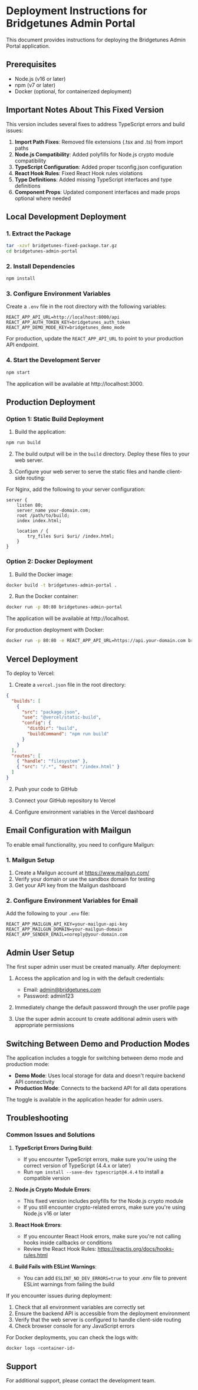 # Deployment Instructions for Bridgetunes Admin Portal

This document provides instructions for deploying the Bridgetunes Admin Portal application.

## Prerequisites

- Node.js (v16 or later)
- npm (v7 or later)
- Docker (optional, for containerized deployment)

## Important Notes About This Fixed Version

This version includes several fixes to address TypeScript errors and build issues:

1. **Import Path Fixes**: Removed file extensions (.tsx and .ts) from import paths
2. **Node.js Compatibility**: Added polyfills for Node.js crypto module compatibility
3. **TypeScript Configuration**: Added proper tsconfig.json configuration
4. **React Hook Rules**: Fixed React Hook rules violations
5. **Type Definitions**: Added missing TypeScript interfaces and type definitions
6. **Component Props**: Updated component interfaces and made props optional where needed

## Local Development Deployment

### 1. Extract the Package

```bash
tar -xzvf bridgetunes-fixed-package.tar.gz
cd bridgetunes-admin-portal
```

### 2. Install Dependencies

```bash
npm install
```

### 3. Configure Environment Variables

Create a `.env` file in the root directory with the following variables:

```
REACT_APP_API_URL=http://localhost:8000/api
REACT_APP_AUTH_TOKEN_KEY=bridgetunes_auth_token
REACT_APP_DEMO_MODE_KEY=bridgetunes_demo_mode
```

For production, update the `REACT_APP_API_URL` to point to your production API endpoint.

### 4. Start the Development Server

```bash
npm start
```

The application will be available at http://localhost:3000.

## Production Deployment

### Option 1: Static Build Deployment

1. Build the application:

```bash
npm run build
```

2. The build output will be in the `build` directory. Deploy these files to your web server.

3. Configure your web server to serve the static files and handle client-side routing:

For Nginx, add the following to your server configuration:

```nginx
server {
    listen 80;
    server_name your-domain.com;
    root /path/to/build;
    index index.html;

    location / {
        try_files $uri $uri/ /index.html;
    }
}
```

### Option 2: Docker Deployment

1. Build the Docker image:

```bash
docker build -t bridgetunes-admin-portal .
```

2. Run the Docker container:

```bash
docker run -p 80:80 bridgetunes-admin-portal
```

The application will be available at http://localhost.

For production deployment with Docker:

```bash
docker run -p 80:80 -e REACT_APP_API_URL=https://api.your-domain.com bridgetunes-admin-portal
```

## Vercel Deployment

To deploy to Vercel:

1. Create a `vercel.json` file in the root directory:

```json
{
  "builds": [
    {
      "src": "package.json",
      "use": "@vercel/static-build",
      "config": {
        "distDir": "build",
        "buildCommand": "npm run build"
      }
    }
  ],
  "routes": [
    { "handle": "filesystem" },
    { "src": "/.*", "dest": "/index.html" }
  ]
}
```

2. Push your code to GitHub

3. Connect your GitHub repository to Vercel

4. Configure environment variables in the Vercel dashboard

## Email Configuration with Mailgun

To enable email functionality, you need to configure Mailgun:

### 1. Mailgun Setup

1. Create a Mailgun account at https://www.mailgun.com/
2. Verify your domain or use the sandbox domain for testing
3. Get your API key from the Mailgun dashboard

### 2. Configure Environment Variables for Email

Add the following to your `.env` file:

```
REACT_APP_MAILGUN_API_KEY=your-mailgun-api-key
REACT_APP_MAILGUN_DOMAIN=your-mailgun-domain
REACT_APP_SENDER_EMAIL=noreply@your-domain.com
```

## Admin User Setup

The first super admin user must be created manually. After deployment:

1. Access the application and log in with the default credentials:
   - Email: admin@bridgetunes.com
   - Password: admin123

2. Immediately change the default password through the user profile page

3. Use the super admin account to create additional admin users with appropriate permissions

## Switching Between Demo and Production Modes

The application includes a toggle for switching between demo mode and production mode:

- **Demo Mode**: Uses local storage for data and doesn't require backend API connectivity
- **Production Mode**: Connects to the backend API for all data operations

The toggle is available in the application header for admin users.

## Troubleshooting

### Common Issues and Solutions

1. **TypeScript Errors During Build**:
   - If you encounter TypeScript errors, make sure you're using the correct version of TypeScript (4.4.x or later)
   - Run `npm install --save-dev typescript@4.4.4` to install a compatible version

2. **Node.js Crypto Module Errors**:
   - This fixed version includes polyfills for the Node.js crypto module
   - If you still encounter crypto-related errors, make sure you're using Node.js v16 or later

3. **React Hook Errors**:
   - If you encounter React Hook errors, make sure you're not calling hooks inside callbacks or conditions
   - Review the React Hook Rules: https://reactjs.org/docs/hooks-rules.html

4. **Build Fails with ESLint Warnings**:
   - You can add `ESLINT_NO_DEV_ERRORS=true` to your .env file to prevent ESLint warnings from failing the build

If you encounter issues during deployment:

1. Check that all environment variables are correctly set
2. Ensure the backend API is accessible from the deployment environment
3. Verify that the web server is configured to handle client-side routing
4. Check browser console for any JavaScript errors

For Docker deployments, you can check the logs with:

```bash
docker logs <container-id>
```

## Support

For additional support, please contact the development team.
